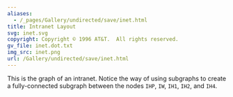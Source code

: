 ```yaml
---
aliases:
  - /_pages/Gallery/undirected/save/inet.html
title: Intranet Layout
svg: inet.svg
copyright: Copyright © 1996 AT&T.  All rights reserved.
gv_file: inet.dot.txt
img_src: inet.png
url: /Gallery/undirected/save/inet.html
---
```

This is the graph of an intranet.
Notice the way of using subgraphs to create
a fully-connected subgraph between the nodes
`IHP`, `IW`, `IH1`, `IH2`, and `IH4`.
